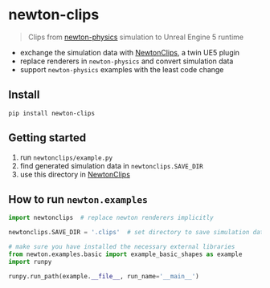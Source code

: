 # newton-clips

> Clips from [newton-physics](https://github.com/newton-physics/newton) simulation to Unreal Engine 5 runtime

- exchange the simulation data with [NewtonClips](https://github.com/doidio/NewtonClips), a twin UE5 plugin
- replace renderers in `newton-physics` and convert simulation data
- support `newton-physics` examples with the least code change

## Install

```
pip install newton-clips
```

## Getting started

1. run `newtonclips/example.py`
2. find generated simulation data in `newtonclips.SAVE_DIR`
3. use this directory in [NewtonClips](https://github.com/doidio/NewtonClips)

## How to run `newton.examples`

```python
import newtonclips  # replace newton renderers implicitly

newtonclips.SAVE_DIR = '.clips'  # set directory to save simulation data

# make sure you have installed the necessary external libraries
from newton.examples.basic import example_basic_shapes as example
import runpy

runpy.run_path(example.__file__, run_name='__main__')
```
